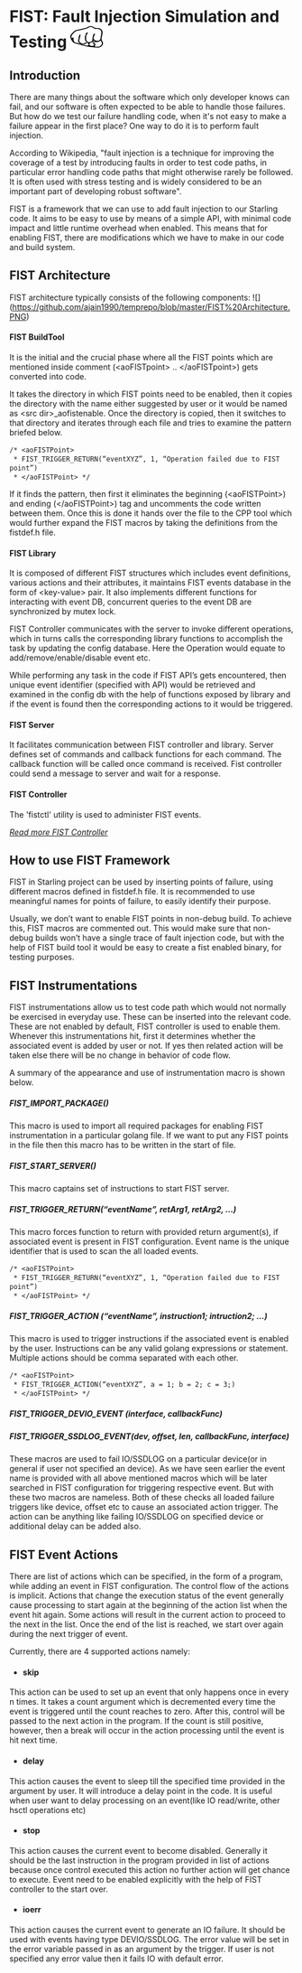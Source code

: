 # FIST: Fault Injection Simulation and Testing ![](https://github.com/ajain1990/temprepo/blob/master/FIST%20logo.png)

## Introduction
There are many things about the software which only developer knows can fail, and our software is often expected to be able to handle those failures. But how do we test our failure handling code, when it's not easy to make a failure appear in the first place? One way to do it is to perform fault injection.

According to Wikipedia, "fault injection is a technique for improving the coverage of a test by introducing faults in order to test code paths, in particular error handling code paths that might otherwise rarely be followed. It is often used with stress testing and is widely considered to be an important part of developing robust software".

FIST is a framework that we can use to add fault injection to our Starling code. It aims to be easy to use by means of a simple API, with minimal code impact and little runtime overhead when enabled. This means that for enabling FIST, there are modifications which we have to make in our code and build system.

## FIST Architecture
FIST architecture typically consists of the following components:
![] (https://github.com/ajain1990/temprepo/blob/master/FIST%20Architecture.PNG)

#### FIST BuildTool
It is the initial and the crucial phase where all the FIST points which are mentioned inside comment (\<aoFISTpoint\> .. \</aoFISTpoint\>) gets converted into code.

It takes the directory in which FIST points need to be enabled, then it copies the directory with the name either suggested by user or it would be named as  \<src dir\>_aofistenable. Once the directory is copied, then it switches to that directory and iterates through each file and tries to examine the pattern briefed below.

```
/* <aoFISTPoint>
 * FIST_TRIGGER_RETURN(“eventXYZ”, 1, “Operation failed due to FIST point”)
 * </aoFISTPoint> */
```

If it finds the pattern, then first it eliminates the beginning (\<aoFISTPoint\>) and ending (\</aoFISTPoint\>) tag and uncomments the code written between them. Once this is done it hands over the file to the CPP tool which would further expand the FIST macros by taking the definitions from the fistdef.h file.

#### FIST Library
It is composed of different FIST structures which includes event definitions, various actions and their attributes, it maintains FIST events database in the form of \<key-value\> pair. It also implements different functions for interacting with event DB, concurrent queries to the event DB are synchronized by mutex lock.

FIST Controller communicates with the server to invoke different operations, which in turns calls the corresponding library functions to accomplish the task by updating the config database. Here the Operation would equate to add/remove/enable/disable event etc.

While performing any task in the code if FIST API’s gets encountered, then unique event identifier (specified with  API) would be retrieved and examined in the config db with the help of functions exposed by library and if the event is found then the corresponding actions to it would be triggered. 

#### FIST Server
It facilitates communication between FIST controller and library.  Server defines set of commands and callback functions for each command. The callback function will be called once command is received. Fist controller could send a message to server and wait for a response.

#### FIST Controller
The 'fistctl' utility is used to administer FIST events.

[*Read more FIST Controller*](https://github.com/Gemini-sys/cns/blob/master/core/host/go/aofistdriver/fistctld/fistctl/README.md)

## How to use FIST Framework
FIST in Starling project can be used by inserting points of failure, using different macros defined in fistdef.h file. It is recommended to use meaningful names for points of failure, to easily identify their purpose. 

Usually, we don’t want to enable FIST points in non-debug build. To achieve this, FIST macros are commented out. This would make sure that non-debug builds won’t have a single trace of fault injection code, but with the help of FIST build tool it would be easy to create a fist enabled binary, for testing purposes.

## FIST Instrumentations
FIST instrumentations allow us to test code path which would not normally be exercised in everyday use. These can be inserted into the relevant code. These are not enabled by default, FIST controller is used to enable them. Whenever this instrumentations hit, first it determines whether the associated event is added by user or not. If yes then related action will be taken else there will be no change in behavior of code flow. 

A summary of the appearance and use of instrumentation macro is shown below.

##### FIST_IMPORT_PACKAGE()
This macro is used to import all required packages for enabling FIST instrumentation in a particular golang file. If we want to put any FIST points in the file then this macro has to be written in the start of file.

##### FIST_START_SERVER()
This macro captains set of instructions to start FIST server. 

##### FIST_TRIGGER_RETURN(“eventName”,  retArg1, retArg2, …)
This macro forces function to return with provided return argument(s), if associated event is present in FIST configuration. Event name is the unique identifier that is used to scan the all loaded events.

```
/* <aoFISTPoint>
 * FIST_TRIGGER_RETURN(“eventXYZ”, 1, “Operation failed due to FIST point”)
 * </aoFISTPoint> */
```

##### FIST_TRIGGER_ACTION (“eventName”, instruction1; intruction2; …)
This macro is used to trigger instructions if the associated event is enabled by the user. Instructions can be any valid golang expressions or statement. Multiple actions should be comma separated with each other.

```
/* <aoFISTPoint>
 * FIST_TRIGGER_ACTION(“eventXYZ”, a = 1; b = 2; c = 3;)
 * </aoFISTPoint> */
```	

##### FIST_TRIGGER_DEVIO_EVENT (interface, callbackFunc)
##### FIST_TRIGGER_SSDLOG_EVENT(dev, offset, len, callbackFunc, interface) 
These macros are used to fail IO/SSDLOG on a particular device(or in general if user not specified an device). As we have seen earlier the event name is provided with all above mentioned macros which will be later searched in FIST configuration for triggering respective event.  But with these two macros are nameless. Both of these checks all loaded failure triggers like device, offset etc to cause an associated action trigger. The action can be anything like failing IO/SSDLOG on specified device or additional delay can be added also.

## FIST Event Actions
There are list of actions which can be specified, in the form of a program, while adding an event in FIST configuration. The control flow of the actions is implicit. Actions that change the execution status of the event generally cause processing to start again at the beginning of the action list when the event hit again. Some actions will result in the current action to proceed to the next in the list. Once the end of the list is reached, we start over again during the next trigger of event.

Currently, there are 4 supported actions namely:

* #### skip
This action can be used to set up an event that only happens once in every n times.
It takes a count argument which is decremented every time the event is triggered until the count
reaches to zero. After this, control will be passed to the next action in the program. If the count is still positive, however, then a break will occur in the action processing until the event is hit next time.

* #### delay
This action causes the event to sleep till the specified time provided in the argument by user. It will introduce a delay point in the code. It is useful when user want to delay processing on an event(like IO read/write, other hsctl operations etc)

* #### stop
This action causes the current event to become disabled. Generally it should be the last instruction in the program provided in list of actions because once control executed this action no further action will get chance to execute. Event need to be enabled explicitly with the help of FIST controller to the start over. 

* #### ioerr
This action causes the current event to generate an IO failure. It should be used with events having type DEVIO/SSDLOG. The error value will be set in the error variable passed in as an argument by
the trigger. If user is not specified any error value then it fails IO with default error.


